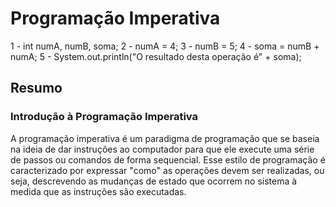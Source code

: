 # Programação Imperativa

1 - int numA, numB, soma;
2 - numA = 4;
3 - numB = 5;
4 - soma = numB + numA;
5 - System.out.println("O resultado desta operação é" + soma);

## Resumo

### Introdução à Programação Imperativa

A programação imperativa é um paradigma de programação que se baseia na ideia de dar instruções ao computador para que
ele execute uma série de passos ou comandos de forma sequencial. Esse estilo de programação é caracterizado por
expressar "como" as operações devem ser realizadas, ou seja, descrevendo as mudanças de estado que ocorrem no sistema à
medida que as instruções são executadas.